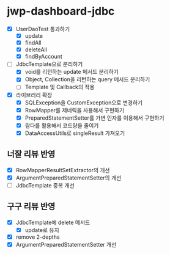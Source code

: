 # jwp-dashboard-jdbc

- [x] UserDaoTest 통과하기
  - [x] update
  - [x] findAll
  - [x] deleteAll
  - [x] findByAccount

- [ ] JdbcTemplate으로 분리하기
  - [x] void를 리턴하는 update 메서드 분리하기
  - [x] Object, Collection을 리턴하는 query 메서드 분리하기
  - [ ] Template 및 Callback의 적용

- [x] 라이브러리 확장
  - [x] SQLException을 CustomException으로 변경하기
  - [x] RowMapper를 제네릭을 사용해서 구현하기
  - [x] PreparedStatementSetter를 가변 인자를 이용해서 구현하기
  - [x] 람다를 활용해서 코드량을 줄이기
  - [x] DataAccessUtils로 singleResult 가져오기

## 너잘 리뷰 반영
- [x] RowMapperResultSetExtractor의 개선
- [x] ArgumentPreparedStatementSetter의 개선
- [ ] JdbcTemplate 중복 개선

## 구구 리뷰 반영
- [x] JdbcTemplate에 delete 메서드
  - [x] update로 유지 
- [x] remove 2-depths
- [x] ArgumentPreparedStatementSetter 개선
